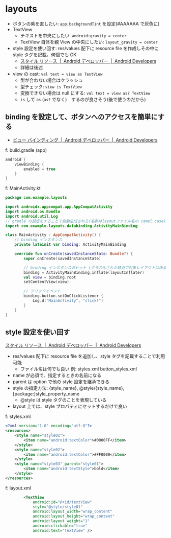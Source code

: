 # layouts

- ボタンの紫を直したい: `app;backgroundTint` を設定(#AAAAAA で灰色に)
- TextView
  - テキストを中央にしたい: `android:gravity = center`
  - TextView 自体を親 View の中央にしたい: `layout_gravity = center`
- style 設定を使い回す: res/values 配下に resource file を作成しその中に style タグを記載。何個でも OK
  - [スタイル リソース  |  Android デベロッパー  |  Android Developers](https://developer.android.com/guide/topics/resources/style-resource?hl=ja)
  - 詳細は後述
- view の cast: `val text = view as TextView`
  - 型が合わない場合はクラッシュ
  - 型チェック: `view is TextView`
  - 変換できない場合は null にする: `val text = view as? TextView`
  - `is` して `as` (`as?` でなく)　するのが良さそう(後で使うのだから)

## binding を設定して、ボタンへのアクセスを簡単にする

- [ビュー バインディング  |  Android デベロッパー  |  Android Developers](https://developer.android.com/topic/libraries/view-binding?hl=ja)

f: build.gradle (app)

```gradle
android {
    viewBinding {
        enabled = true
    }
}
```

f: MainActivity.kt

```kt
package com.example.layouts

import androidx.appcompat.app.AppCompatActivity
import android.os.Bundle
import android.util.Log
// gradle の設定をすることで自動生成される(名称はlayoutファイル名の camel case)
import com.example.layouts.databinding.ActivityMainBinding

class MainActivity : AppCompatActivity() {
    // binding インスタンス
    private lateinit var binding: ActivityMainBinding

    override fun onCreate(savedInstanceState: Bundle?) {
        super.onCreate(savedInstanceState)

        // binding インスタンスのセット (クラス化された時点で対象レイアウトは決まっているのでid指定ではなくなっている)
        binding = ActivityMainBinding.inflate(layoutInflater)
        val view = binding.root
        setContentView(view)

        // クリックイベント
        binding.button.setOnClickListener {
            Log.d("MainActivity", "click!")
        }
    }
}
```

## style 設定を使い回す

[スタイル リソース  |  Android デベロッパー  |  Android Developers](https://developer.android.com/guide/topics/resources/style-resource?hl=ja)

- res/values 配下に resource file を追加し、style タグを記載することで利用可能
  - ファイル名は何でも良い 例: styles.xml button_styles.xml
- name が必須で、指定するときの名前になる
- parent は option で他の style 設定を継承できる
- style の指定方法: {style_name}, @style/{style_name}, [package:]style_property_name
  - @style は style タグのことを表現している
- layout 上では、style プロパティにセットするだけで良い

f: styles.xml

```xml
<?xml version="1.0" encoding="utf-8"?>
<resources>
    <style name="style01">
        <item name="android:textColor">#0000FF</item>
    </style>
    <style name="style02">
        <item name="android:textColor">#FF0000</item>
    </style>
    <style name="style03" parent="style01">
        <item name="android:textStyle">bold</item>
    </style>
</resources>
```

f: layout.xml

```xml
        <TextView
            android:id="@+id/textView"
            style="@style/style01"
            android:layout_width="wrap_content"
            android:layout_height="wrap_content"
            android:layout_weight="1"
            android:clickable="true"
            android:text="TextView" />
```
